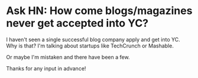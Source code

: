 # Ask HN: How come blogs/magazines never get accepted into YC?

I haven&#x27;t seen a single successful blog company apply and get into YC. Why is that? I&#x27;m talking about startups like TechCrunch or Mashable.<p>Or maybe I&#x27;m mistaken and there have been a few.<p>Thanks for any input in advance!
